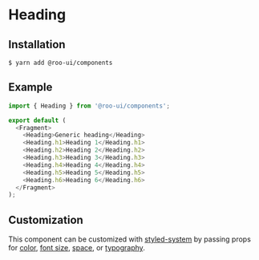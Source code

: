 # Heading

<!-- STORY -->

## Installation

```shell
$ yarn add @roo-ui/components
```

## Example

```js
import { Heading } from '@roo-ui/components';

export default (
  <Fragment>
    <Heading>Generic heading</Heading>
    <Heading.h1>Heading 1</Heading.h1>
    <Heading.h2>Heading 2</Heading.h2>
    <Heading.h3>Heading 3</Heading.h3>
    <Heading.h4>Heading 4</Heading.h4>
    <Heading.h5>Heading 5</Heading.h5>
    <Heading.h6>Heading 6</Heading.h6>
  </Fragment>
);
```

## Customization

This component can be customized with [styled-system](https://github.com/jxnblk/styled-system) by passing props for [color](https://github.com/jxnblk/styled-system#color-responsive), [font size](https://github.com/jxnblk/styled-system#fontsize-responsive), [space](https://github.com/jxnblk/styled-system#space-responsive), or [typography](https://github.com/jxnblk/styled-system#typography).
